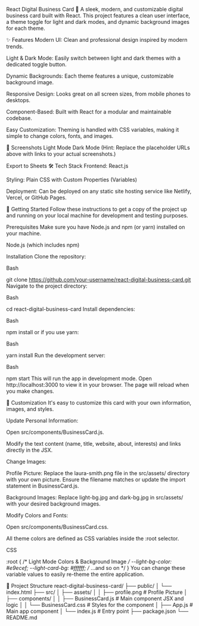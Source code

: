 
React Digital Business Card 🚀
A sleek, modern, and customizable digital business card built with React. This project features a clean user interface, a theme toggle for light and dark modes, and dynamic background images for each theme.



✨ Features
Modern UI: Clean and professional design inspired by modern trends.

Light & Dark Mode: Easily switch between light and dark themes with a dedicated toggle button.

Dynamic Backgrounds: Each theme features a unique, customizable background image.

Responsive Design: Looks great on all screen sizes, from mobile phones to desktops.

Component-Based: Built with React for a modular and maintainable codebase.

Easy Customization: Theming is handled with CSS variables, making it simple to change colors, fonts, and images.

📸 Screenshots
Light Mode	Dark Mode
(Hint: Replace the placeholder URLs above with links to your actual screenshots.)	

Export to Sheets
🛠️ Tech Stack
Frontend: React.js

Styling: Plain CSS with Custom Properties (Variables)

Deployment: Can be deployed on any static site hosting service like Netlify, Vercel, or GitHub Pages.

🚀 Getting Started
Follow these instructions to get a copy of the project up and running on your local machine for development and testing purposes.

Prerequisites
Make sure you have Node.js and npm (or yarn) installed on your machine.

Node.js (which includes npm)

Installation
Clone the repository:

Bash

git clone https://github.com/your-username/react-digital-business-card.git
Navigate to the project directory:

Bash

cd react-digital-business-card
Install dependencies:

Bash

npm install
or if you use yarn:

Bash

yarn install
Run the development server:

Bash

npm start
This will run the app in development mode. Open http://localhost:3000 to view it in your browser. The page will reload when you make changes.

🎨 Customization
It's easy to customize this card with your own information, images, and styles.

Update Personal Information:

Open src/components/BusinessCard.js.

Modify the text content (name, title, website, about, interests) and links directly in the JSX.

Change Images:

Profile Picture: Replace the laura-smith.png file in the src/assets/ directory with your own picture. Ensure the filename matches or update the import statement in BusinessCard.js.

Background Images: Replace light-bg.jpg and dark-bg.jpg in src/assets/ with your desired background images.

Modify Colors and Fonts:

Open src/components/BusinessCard.css.

All theme colors are defined as CSS variables inside the :root selector.

CSS

:root {
  /* Light Mode Colors & Background Image */
  --light-bg-color: #e9ecef;
  --light-card-bg: #ffffff;
  /* ...and so on */
}
You can change these variable values to easily re-theme the entire application.

📁 Project Structure
react-digital-business-card/
├── public/
│   └── index.html
├── src/
│   ├── assets/
│   │   ├── profile.png         # Profile Picture
│   ├── components/
│   │   ├── BusinessCard.js     # Main component JSX and logic
│   │   └── BusinessCard.css    # Styles for the component
│   ├── App.js                  # Main app component
│   └── index.js                # Entry point
├── package.json
└── README.md